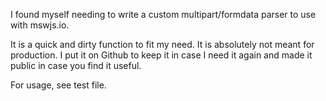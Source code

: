 I found myself needing to write a custom multipart/formdata parser to use with mswjs.io.

It is a quick and dirty function to fit my need. It is absolutely not meant for production. I put it on Github to keep it in case I need it again and made it public in case you find it useful.

For usage, see test file.

